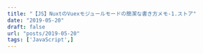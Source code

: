 ```yaml
---
title: "【JS】NuxtのVuexモジュールモードの簡潔な書き方メモ-1.ストア"
date: "2019-05-20"
draft: false
url: "posts/2019-05-20"
tags: ['JavaScript',]
---
```


